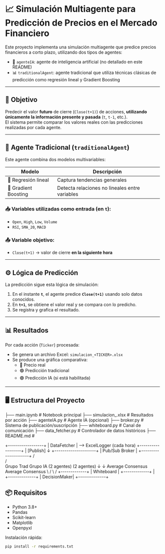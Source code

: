 # 📈 Simulación Multiagente para Predicción de Precios en el Mercado Financiero

Este proyecto implementa una simulación multiagente que predice precios financieros a corto plazo, utilizando dos tipos de agentes:

- 🧠 `agenteIA`: agente de inteligencia artificial (no detallado en este README)
- 📊 `traditionalAgent`: agente tradicional que utiliza técnicas clásicas de predicción como regresión lineal y Gradient Boosting

---

## 🚀 Objetivo

Predecir el valor **futuro** de cierre (`Close(t+1)`) de acciones, **utilizando únicamente la información presente y pasada** (`t`, `t-1`, etc.).  
El sistema permite comparar los valores reales con las predicciones realizadas por cada agente.

---

## 🧠 Agente Tradicional (`traditionalAgent`)

Este agente combina dos modelos multivariables:

| Modelo                       | Descripción |
|-----------------------------|-------------|
| 🔹 Regresión lineal         | Captura tendencias generales |
| 🔸 Gradient Boosting        | Detecta relaciones no lineales entre variables |

### 📥 Variables utilizadas como entrada (en `t`):

- `Open`, `High`, `Low`, `Volume`
- `RSI`, `SMA_20`, `MACD`

### 📤 Variable objetivo:

- `Close(t+1)` → valor de cierre **en la siguiente hora**

---

## ⚙️ Lógica de Predicción

La predicción sigue esta lógica de simulación:

1. En el instante **`t`**, el agente predice **`Close(t+1)`** usando solo datos conocidos.
2. En **`t+1`**, se obtiene el valor real y se compara con lo predicho.
3. Se registra y grafica el resultado.

---

## 📊 Resultados

Por cada acción (`Ticker`) procesada:

- Se genera un archivo Excel: `simulacion_<TICKER>.xlsx`  
- Se produce una gráfica comparativa:
  - 🔵 Precio real
  - 🟢 Predicción tradicional
  - 🟣 Predicción IA (si está habilitada)

---

## 🖥️ Estructura del Proyecto


├── main.ipynb # Notebook principal
├── simulacion_<ticker>.xlsx # Resultados por acción
├── agenteIA.py # Agente IA (opcional)
├── broker.py # Sistema de publicación/suscripción
├── whiteboard.py # Canal de comunicación
├── data_fetcher.py # Controlador de datos históricos
├── README.md #

   +------------------+
   |   DataFetcher    |  --> ExcelLogger (cada hora)
   +------------------+
             |
         [Publish]
             ↓
 +---------------------+
 |   Pub/Sub Broker    |
 +---------------------+
        /        \
       /          \
Grupo Trad    Grupo IA
 (2 agentes)   (2 agentes)
    ↓              ↓
Average Consensus Average Consensus
    \              /
     \            /
    +-------------+
    | Whiteboard  |
    +-------------+
          |
   +--------------+
   | DecisionMaker|
   +--------------+

## 📦 Requisitos

- Python 3.8+
- Pandas
- Scikit-learn
- Matplotlib
- Openpyxl

Instalación rápida:

```bash
pip install -r requirements.txt